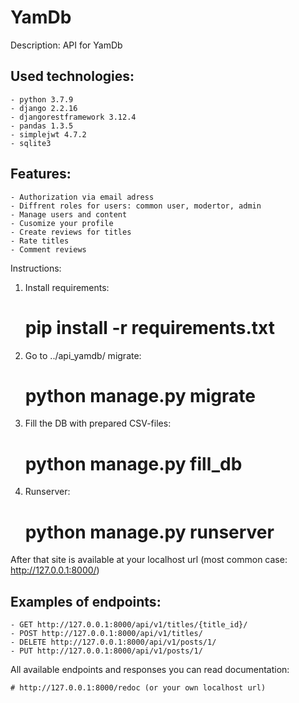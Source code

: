 # YamDb

Description: API for YamDb

Used technologies:
-
    - python 3.7.9
    - django 2.2.16
    - djangorestframework 3.12.4
    - pandas 1.3.5
    - simplejwt 4.7.2
    - sqlite3

Features:
-
    - Authorization via email adress
    - Diffrent roles for users: common user, modertor, admin
    - Manage users and content
    - Cusomize your profile
    - Create reviews for titles
    - Rate titles
    - Comment reviews


Instructions: 
1. Install requirements:
    # pip install -r requirements.txt
2. Go to ../api_yamdb/ migrate:
    # python manage.py migrate
3. Fill the DB with prepared CSV-files:
    # python manage.py fill_db
4. Runserver:
    # python manage.py runserver
After that site is available at your localhost url (most common case: http://127.0.0.1:8000/)

Examples of endpoints:
-
    - GET http://127.0.0.1:8000/api/v1/titles/{title_id}/
    - POST http://127.0.0.1:8000/api/v1/titles/
    - DELETE http://127.0.0.1:8000/api/v1/posts/1/
    - PUT http://127.0.0.1:8000/api/v1/posts/1/

All available endpoints and responses you can read documentation:

    # http://127.0.0.1:8000/redoc (or your own localhost url)
